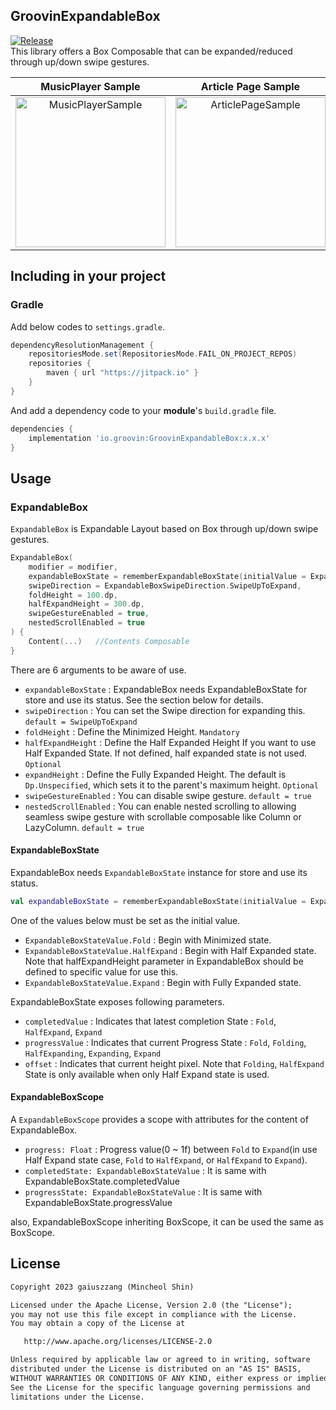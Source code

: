 ## GroovinExpandableBox
[![Release](https://jitpack.io/v/io.groovin/GroovinExpandableBox.svg)](https://jitpack.io/#io.groovin/GroovinExpandableBox)  
This library offers a Box Composable that can be expanded/reduced through up/down swipe gestures.

|                                                                    MusicPlayer Sample                                                                     |                                                                    Article Page Sample                                                                    |                                                                    Map Sample                                                                     |
|:---------------------------------------------------------------------------------------------------------------------------------------------------------:|:---------------------------------------------------------------------------------------------------------------------------------------------------------:|:-------------------------------------------------------------------------------------------------------------------------------------------------:|
| <img src="https://github.com/gaiuszzang/GroovinExpandableBox/assets/15318053/66df4c2e-c4f6-498b-8522-61497cef70a4" alt="MusicPlayerSample" width="240px"> | <img src="https://github.com/gaiuszzang/GroovinExpandableBox/assets/15318053/78bdc12b-6884-4d4b-9470-76440474d461" alt="ArticlePageSample" width="240px"> | <img src="https://github.com/gaiuszzang/GroovinExpandableBox/assets/15318053/233f2b70-f706-45fc-89b4-d92227b6467e" alt="MapSample" width="240px"> |


## Including in your project
### Gradle
Add below codes to `settings.gradle`.
```gradle
dependencyResolutionManagement {
    repositoriesMode.set(RepositoriesMode.FAIL_ON_PROJECT_REPOS)
    repositories {
        maven { url "https://jitpack.io" }
    }
}
```

And add a dependency code to your **module**'s `build.gradle` file.
```gradle
dependencies {
    implementation 'io.groovin:GroovinExpandableBox:x.x.x'
}
```


## Usage
### ExpandableBox
`ExpandableBox` is Expandable Layout based on Box through up/down swipe gestures.
```kotlin
ExpandableBox(
    modifier = modifier,
    expandableBoxState = rememberExpandableBoxState(initialValue = ExpandableBoxStateValue.Fold),
    swipeDirection = ExpandableBoxSwipeDirection.SwipeUpToExpand,
    foldHeight = 100.dp,
    halfExpandHeight = 300.dp,
    swipeGestureEnabled = true,
    nestedScrollEnabled = true
) {
    Content(...)   //Contents Composable
}
```
There are 6 arguments to be aware of use.
 - `expandableBoxState` : ExpandableBox needs ExpandableBoxState for store and use its status. See the section below for details.
 - `swipeDirection` : You can set the Swipe direction for expanding this. `default = SwipeUpToExpand`
 - `foldHeight` : Define the Minimized Height. `Mandatory`
 - `halfExpandHeight` : Define the Half Expanded Height If you want to use Half Expanded State. If not defined, half expanded state is not used. `Optional`
 - `expandHeight` : Define the Fully Expanded Height. The default is `Dp.Unspecified`, which sets it to the parent's maximum height. `Optional`
 - `swipeGestureEnabled` : You can disable swipe gesture. `default = true`
 - `nestedScrollEnabled` : You can enable nested scrolling to allowing seamless swipe gesture with scrollable composable like Column or LazyColumn. `default = true`


#### ExpandableBoxState
ExpandableBox needs `ExpandableBoxState` instance for store and use its status.
```kotlin
val expandableBoxState = rememberExpandableBoxState(initialValue = ExpandableBoxStateValue.Fold)
```
One of the values below must be set as the initial value.
- `ExpandableBoxStateValue.Fold` : Begin with Minimized state.
- `ExpandableBoxStateValue.HalfExpand` : Begin with Half Expanded state. Note that halfExpandHeight parameter in ExpandableBox should be defined to specific value for use this.
- `ExpandableBoxStateValue.Expand` : Begin with Fully Expanded state.

ExpandableBoxState exposes following parameters.
- `completedValue` : Indicates that latest completion State : `Fold`, `HalfExpand`, `Expand`
- `progressValue` : Indicates that current Progress State : `Fold`, `Folding`, `HalfExpanding`, `Expanding`, `Expand`
- `offset` : Indicates that current height pixel.
Note that `Folding`, `HalfExpand` State is only available when only Half Expand state is used.

#### ExpandableBoxScope
A `ExpandableBoxScope` provides a scope with attributes for the content of ExpandableBox.
- `progress: Float` : Progress value(0 ~ 1f) between `Fold` to `Expand`(in use Half Expand state case, `Fold` to `HalfExpand`, or `HalfExpand` to `Expand`).
- `completedState: ExpandableBoxStateValue` : It is same with ExpandableBoxState.completedValue
- `progressState: ExpandableBoxStateValue` : It is same with ExpandableBoxState.progressValue

also, ExpandableBoxScope inheriting BoxScope, it can be used the same as BoxScope.

## License
```xml
Copyright 2023 gaiuszzang (Mincheol Shin)

Licensed under the Apache License, Version 2.0 (the "License");
you may not use this file except in compliance with the License.
You may obtain a copy of the License at

   http://www.apache.org/licenses/LICENSE-2.0

Unless required by applicable law or agreed to in writing, software
distributed under the License is distributed on an "AS IS" BASIS,
WITHOUT WARRANTIES OR CONDITIONS OF ANY KIND, either express or implied.
See the License for the specific language governing permissions and
limitations under the License.
```

